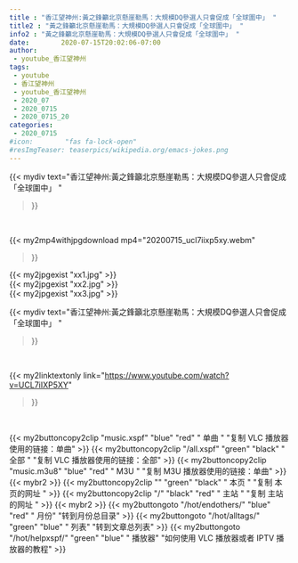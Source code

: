 ```yaml
---
title : "香江望神州:黃之鋒籲北京懸崖勒馬：大規模DQ參選人只會促成「全球圍中」 "
title2 : "黃之鋒籲北京懸崖勒馬：大規模DQ參選人只會促成「全球圍中」 "
info2 : "黃之鋒籲北京懸崖勒馬：大規模DQ參選人只會促成「全球圍中」 "
date:        2020-07-15T20:02:06-07:00
author:
 - youtube_香江望神州
tags:
 - youtube
 - 香江望神州
 - youtube_香江望神州
 - 2020_07
 - 2020_0715
 - 2020_0715_20
categories:
 - 2020_0715
#icon:        "fas fa-lock-open"
#resImgTeaser: teaserpics/wikipedia.org/emacs-jokes.png
---
```


{{< mydiv text="香江望神州:黃之鋒籲北京懸崖勒馬：大規模DQ參選人只會促成「全球圍中」 "
>}}
<br>


{{< my2mp4withjpgdownload mp4="20200715_ucl7iixp5xy.webm"
>}}

{{< my2jpgexist "xx1.jpg" >}}<br>
{{< my2jpgexist "xx2.jpg" >}}<br>
{{< my2jpgexist "xx3.jpg" >}}<br>



{{< mydiv text="香江望神州:黃之鋒籲北京懸崖勒馬：大規模DQ參選人只會促成「全球圍中」 "
>}}
<br>

{{< my2linktextonly link="https://www.youtube.com/watch?v=UCL7iIXP5XY"
>}}


<br>

{{< my2buttoncopy2clip "music.xspf"        "blue"   "red"    " 单曲 "  "复制 VLC 播放器使用的链接：单曲" >}} {{< my2buttoncopy2clip "/all.xspf"         "green"  "black"  " 全部 "  "复制 VLC 播放器使用的链接：全部" >}} {{< my2buttoncopy2clip "music.m3u8"        "blue"   "red"    " M3U  "    "复制 M3U 播放器使用的链接：单曲" >}} {{< mybr2 >}} {{< my2buttoncopy2clip ""                  "green"  "black"  " 本页 "    "复制 本页的网址 " >}} {{< my2buttoncopy2clip "/"                 "black"  "red"    " 主站 "    "复制 主站的网址 " >}} {{< mybr2 >}} {{< my2buttongoto      "/hot/endothers/"   "blue"   "red"    " 月份"   "转到月份总目录" >}} {{< my2buttongoto      "/hot/alltags/"     "green"  "blue"   " 列表"   "转到文章总列表" >}} {{< my2buttongoto      "/hot/helpxspf/"    "green"  "blue"   " 播放器" "如何使用 VLC 播放器或者 IPTV 播放器的教程" >}} 
